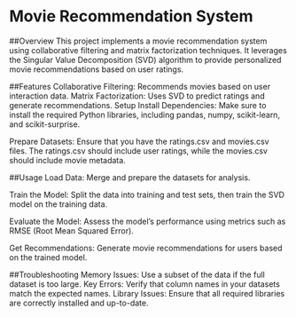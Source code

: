 # Movie Recommendation System
##Overview
This project implements a movie recommendation system using collaborative filtering and matrix factorization techniques. It leverages the Singular Value Decomposition (SVD) algorithm to provide personalized movie recommendations based on user ratings.

##Features
Collaborative Filtering: Recommends movies based on user interaction data.
Matrix Factorization: Uses SVD to predict ratings and generate recommendations.
Setup
Install Dependencies: Make sure to install the required Python libraries, including pandas, numpy, scikit-learn, and scikit-surprise.

Prepare Datasets: Ensure that you have the ratings.csv and movies.csv files. The ratings.csv should include user ratings, while the movies.csv should include movie metadata.

##Usage
Load Data: Merge and prepare the datasets for analysis.

Train the Model: Split the data into training and test sets, then train the SVD model on the training data.

Evaluate the Model: Assess the model’s performance using metrics such as RMSE (Root Mean Squared Error).

Get Recommendations: Generate movie recommendations for users based on the trained model.

##Troubleshooting
Memory Issues: Use a subset of the data if the full dataset is too large.
Key Errors: Verify that column names in your datasets match the expected names.
Library Issues: Ensure that all required libraries are correctly installed and up-to-date.
